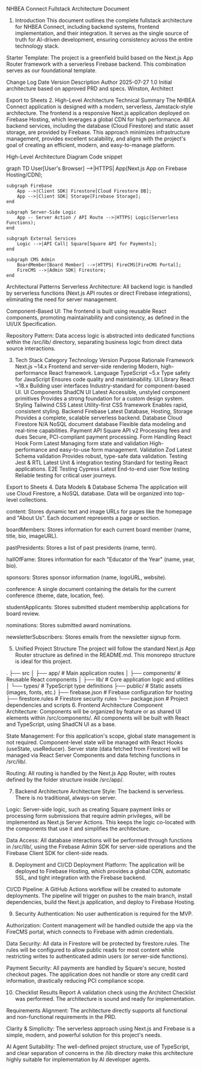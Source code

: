 NHBEA Connect Fullstack Architecture Document
1. Introduction
This document outlines the complete fullstack architecture for NHBEA Connect, including backend systems, frontend implementation, and their integration. It serves as the single source of truth for AI-driven development, ensuring consistency across the entire technology stack.

Starter Template: The project is a greenfield build based on the Next.js App Router framework with a serverless Firebase backend. This combination serves as our foundational template.

Change Log
Date	Version	Description	Author
2025-07-27	1.0	Initial architecture based on approved PRD and specs.	Winston, Architect

Export to Sheets
2. High-Level Architecture
Technical Summary
The NHBEA Connect application is designed with a modern, serverless, Jamstack-style architecture. The frontend is a responsive Next.js application deployed on Firebase Hosting, which leverages a global CDN for high performance. All backend services, including the database (Cloud Firestore) and static asset storage, are provided by Firebase. This approach minimizes infrastructure management, provides excellent scalability, and aligns with the project's goal of creating an efficient, modern, and easy-to-manage platform.

High-Level Architecture Diagram
Code snippet

graph TD
    User[User's Browser] -->|HTTPS| App(Next.js App on Firebase Hosting/CDN);

    subgraph Firebase
        App -->|Client SDK| Firestore[Cloud Firestore DB];
        App -->|Client SDK| Storage[Firebase Storage];
    end

    subgraph Server-Side Logic
        App -- Server Action / API Route -->|HTTPS| Logic(Serverless Functions);
    end

    subgraph External Services
        Logic -->|API Call| Square[Square API for Payments];
    end

    subgraph CMS Admin
        BoardMember[Board Member] -->|HTTPS| FireCMS[FireCMS Portal];
        FireCMS -->|Admin SDK| Firestore;
    end
Architectural Patterns
Serverless Architecture: All backend logic is handled by serverless functions (Next.js API routes or direct Firebase integrations), eliminating the need for server management.

Component-Based UI: The frontend is built using reusable React components, promoting maintainability and consistency, as defined in the UI/UX Specification.

Repository Pattern: Data access logic is abstracted into dedicated functions within the /src/lib/ directory, separating business logic from direct data source interactions.

3. Tech Stack
Category	Technology	Version	Purpose	Rationale
Framework	Next.js	~14.x	Frontend and server-side rendering	Modern, high-performance React framework.
Language	TypeScript	~5.x	Type safety for JavaScript	Ensures code quality and maintainability.
UI Library	React	~18.x	Building user interfaces	Industry-standard for component-based UI.
UI Components	ShadCN UI	Latest	Accessible, unstyled component primitives	Provides a strong foundation for a custom design system.
Styling	Tailwind CSS	Latest	Utility-first CSS framework	Enables rapid, consistent styling.
Backend	Firebase	Latest	Database, Hosting, Storage	Provides a complete, scalable serverless backend.
Database	Cloud Firestore	N/A	NoSQL document database	Flexible data modeling and real-time capabilities.
Payment API	Square API	v2	Processing fees and dues	Secure, PCI-compliant payment processing.
Form Handling	React Hook Form	Latest	Managing form state and validation	High-performance and easy-to-use form management.
Validation	Zod	Latest	Schema validation	Provides robust, type-safe data validation.
Testing	Jest & RTL	Latest	Unit & integration testing	Standard for testing React applications.
E2E Testing	Cypress	Latest	End-to-end user flow testing	Reliable testing for critical user journeys.

Export to Sheets
4. Data Models & Database Schema
The application will use Cloud Firestore, a NoSQL database. Data will be organized into top-level collections.

content: Stores dynamic text and image URLs for pages like the homepage and "About Us". Each document represents a page or section.

boardMembers: Stores information for each current board member (name, title, bio, imageURL).

pastPresidents: Stores a list of past presidents (name, term).

hallOfFame: Stores information for each "Educator of the Year" (name, year, bio).

sponsors: Stores sponsor information (name, logoURL, website).

conference: A single document containing the details for the current conference (theme, date, location, fee).

studentApplicants: Stores submitted student membership applications for board review.

nominations: Stores submitted award nominations.

newsletterSubscribers: Stores emails from the newsletter signup form.

5. Unified Project Structure
The project will follow the standard Next.js App Router structure as defined in the README.md. This monorepo structure is ideal for this project.

.
├── src
│   ├── app/                  # Main application routes
│   ├── components/           # Reusable React components
│   ├── lib/                  # Core application logic and utilities
│   └── types/                # TypeScript type definitions
├── public/                   # Static assets (images, fonts, etc.)
├── firebase.json             # Firebase configuration for hosting
├── firestore.rules           # Firestore security rules
└── package.json              # Project dependencies and scripts
6. Frontend Architecture
Component Architecture: Components will be organized by feature or as shared UI elements within /src/components/. All components will be built with React and TypeScript, using ShadCN UI as a base.

State Management: For this application's scope, global state management is not required. Component-level state will be managed with React Hooks (useState, useReducer). Server state (data fetched from Firestore) will be managed via React Server Components and data fetching functions in /src/lib/.

Routing: All routing is handled by the Next.js App Router, with routes defined by the folder structure inside /src/app/.

7. Backend Architecture
Architecture Style: The backend is serverless. There is no traditional, always-on server.

Logic: Server-side logic, such as creating Square payment links or processing form submissions that require admin privileges, will be implemented as Next.js Server Actions. This keeps the logic co-located with the components that use it and simplifies the architecture.

Data Access: All database interactions will be performed through functions in /src/lib/, using the Firebase Admin SDK for server-side operations and the Firebase Client SDK for client-side reads.

8. Deployment and CI/CD
Deployment Platform: The application will be deployed to Firebase Hosting, which provides a global CDN, automatic SSL, and tight integration with the Firebase backend.

CI/CD Pipeline: A GitHub Actions workflow will be created to automate deployments. The pipeline will trigger on pushes to the main branch, install dependencies, build the Next.js application, and deploy to Firebase Hosting.

9. Security
Authentication: No user authentication is required for the MVP.

Authorization: Content management will be handled outside the app via the FireCMS portal, which connects to Firebase with admin credentials.

Data Security: All data in Firestore will be protected by firestore.rules. The rules will be configured to allow public reads for most content while restricting writes to authenticated admin users (or server-side functions).

Payment Security: All payments are handled by Square's secure, hosted checkout pages. The application does not handle or store any credit card information, drastically reducing PCI compliance scope.

10. Checklist Results Report
A validation check using the Architect Checklist was performed. The architecture is sound and ready for implementation.

Requirements Alignment: The architecture directly supports all functional and non-functional requirements in the PRD.

Clarity & Simplicity: The serverless approach using Next.js and Firebase is a simple, modern, and powerful solution for this project's needs.

AI Agent Suitability: The well-defined project structure, use of TypeScript, and clear separation of concerns in the /lib directory make this architecture highly suitable for implementation by AI developer agents.